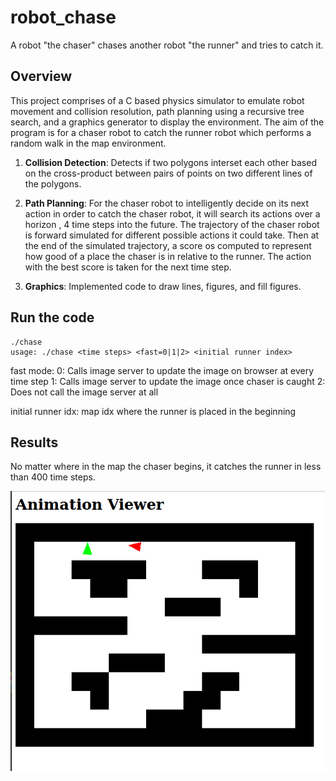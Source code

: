 # robot_chase
A robot "the chaser" chases another robot "the runner" and tries to catch it.

## Overview
This project comprises of a C based physics simulator to emulate robot movement and collision resolution, path planning using a recursive tree search, and a graphics generator to display the environment. The aim of the program is for a chaser robot to catch the runner robot which performs a random walk in the map environment.

1. **Collision Detection**: Detects if two polygons interset each other based on the cross-product between pairs of points on two different lines of the polygons.

2. **Path Planning**: For the chaser robot to intelligently decide on its next action in order to catch the chaser robot,  it will search its actions over a horizon , 4 time steps into the future. The trajectory of the chaser robot is forward simulated for different possible actions it could take. Then at the end of the simulated trajectory, a score os computed to represent how good of a place the chaser is in relative to the runner. The action with the best score is taken for the next time step.

3. **Graphics**: Implemented code to draw lines, figures, and fill figures.

## Run the code 
```
./chase
usage: ./chase <time steps> <fast=0|1|2> <initial runner index>
```
fast mode: 
  0: Calls image server to update the image on browser at every time step
  1: Calls image server to update the image once chaser is caught
  2: Does not call the image server at all
  
initial runner idx: map idx where the runner is placed in the beginning


## Results
No matter where in the map the chaser begins, it catches the runner in less than 400 time steps.
<p align="left">
<img src="https://github.com/shreshthabasu/robot_chase/blob/master/img.png", width="720">
</p>



